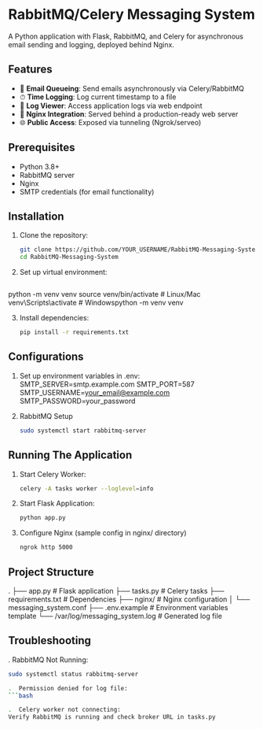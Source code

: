 # RabbitMQ/Celery Messaging System

A Python application with Flask, RabbitMQ, and Celery for asynchronous email sending and logging, deployed behind Nginx.

## Features

- 📧 **Email Queueing**: Send emails asynchronously via Celery/RabbitMQ
- ⏱ **Time Logging**: Log current timestamp to a file
- 📜 **Log Viewer**: Access application logs via web endpoint
- 🚀 **Nginx Integration**: Served behind a production-ready web server
- 🌐 **Public Access**: Exposed via tunneling (Ngrok/serveo)

## Prerequisites

- Python 3.8+
- RabbitMQ server
- Nginx
- SMTP credentials (for email functionality)

## Installation

1. Clone the repository:
   ```bash
   git clone https://github.com/YOUR_USERNAME/RabbitMQ-Messaging-System.git
   cd RabbitMQ-Messaging-System

2. Set up virtual environment:
   ```bash
python -m venv venv
  source venv/bin/activate  # Linux/Mac
  venv\Scripts\activate    # Windowspython -m venv venv

3. Install dependencies:
   ```bash
   pip install -r requirements.txt

## Configurations

1. Set up environment variables in .env:
   SMTP_SERVER=smtp.example.com
   SMTP_PORT=587
   SMTP_USERNAME=your_email@example.com
   SMTP_PASSWORD=your_password

2. RabbitMQ Setup
   ```bash
   sudo systemctl start rabbitmq-server

## Running The Application

1. Start Celery Worker:
   ```bash
   celery -A tasks worker --loglevel=info

2. Start Flask Application:
   ```bash
   python app.py

3. Configure Nginx (sample config in nginx/ directory)
   ```bash
   ngrok http 5000

## Project Structure

   .
   ├── app.py                     	# Flask application
   ├── tasks.py                   	# Celery tasks
   ├── requirements.txt           	# Dependencies
   ├── nginx/                	  	# Nginx configuration
   │   └── messaging_system.conf
   ├── .env.example          	  	# Environment variables template
   └── /var/log/messaging_system.log    # Generated log file

## Troubleshooting

.  RabbitMQ Not Running:
   ```bash
   sudo systemctl status rabbitmq-server

.  Permission denied for log file:
   ```bash

.  Celery worker not connecting:
   Verify RabbitMQ is running and check broker URL in tasks.py
